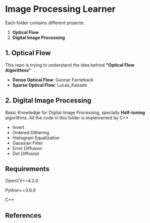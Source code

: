 # Image Processing Learner

Each folder contains different projects: 

1. **Optical Flow** 
2. **Digital Image Processing** 

## 1. Optical Flow

This repo is trying to understand the idea behind **"Optical Flow Algorithms"**

- **Dense Optical Flow**: Gunnar Farneback
- **Sparse Optical Flow**: Lucas_Kanade

## 2. Digital Image Processing

Basic Knowledge for Digital Image Processing, specially **Half-toning** algorithms. All the code in this folder is implemented by C++

* Invert 
* Ordered Dithering 
* Histogram Equalization
* Gaussian Filter
* Error Diffusion
* Dot Diffusion

## Requirements

OpenCV==4.2.0

Python==3.6.9

C++

## References